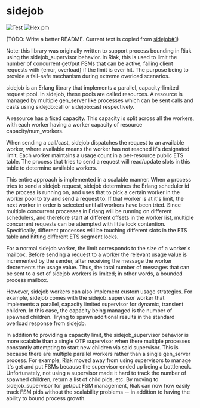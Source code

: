 sidejob
=======

![Test](https://github.com/erlangpack/sidejob/workflows/Test/badge.svg)
[![Hex pm](http://img.shields.io/hexpm/v/sidejob.svg?style=flat)](https://hex.pm/packages/sidejob)

(TODO: Write a better README. Current text is copied from [sidejob#1](https://github.com/basho/sidejob/pull/1))

Note: this library was originally written to support process bounding in Riak using the sidejob_supervisor behavior. In Riak, this is used to limit the number of concurrent get/put FSMs that can be active, failing client requests with {error, overload} if the limit is ever hit. The purpose being to provide a fail-safe mechanism during extreme overload scenarios.

sidejob is an Erlang library that implements a parallel, capacity-limited request pool. In sidejob, these pools are called resources. A resource is managed by multiple gen_server like processes which can be sent calls and casts using sidejob:call or sidejob:cast respectively.

A resource has a fixed capacity. This capacity is split across all the workers, with each worker having a worker capacity of resource capacity/num_workers.

When sending a call/cast, sidejob dispatches the request to an available worker, where available means the worker has not reached it's designated limit. Each worker maintains a usage count in a per-resource public ETS table. The process that tries to send a request will read/update slots in this table to determine available workers.

This entire approach is implemented in a scalable manner. When a process tries to send a sidejob request, sidejob determines the Erlang scheduler id the process is running on, and uses that to pick a certain worker in the worker pool to try and send a request to. If that worker is at it's limit, the next worker in order is selected until all workers have been tried. Since multiple concurrent processes in Erlang will be running on different schedulers, and therefore start at different offsets in the worker list, multiple concurrent requests can be attempted with little lock contention. Specifically, different processes will be touching different slots in the ETS table and hitting different ETS segment locks.

For a normal sidejob worker, the limit corresponds to the size of a worker's mailbox. Before sending a request to a worker the relevant usage value is incremented by the sender, after receiving the message the worker decrements the usage value. Thus, the total number of messages that can be sent to a set of sidejob workers is limited; in other words, a bounded process mailbox.

However, sidejob workers can also implement custom usage strategies. For example, sidejob comes with the sidejob_supervisor worker that implements a parallel, capacity limited supervisor for dynamic, transient children. In this case, the capacity being managed is the number of spawned children. Trying to spawn additional results in the standard overload response from sidejob.

In addition to providing a capacity limit, the sidejob_supervisor behavior is more scalable than a single OTP supervisor when there multiple processes constantly attempting to start new children via said supervisor. This is because there are multiple parallel workers rather than a single gen_server process. For example, Riak moved away from using supervisors to manage it's get and put FSMs because the supervisor ended up being a bottleneck. Unfortunately, not using a supervisor made it hard to track the number of spawned children, return a list of child pids, etc. By moving to sidejob_supervisor for get/put FSM management, Riak can now how easily track FSM pids without the scalability problems -- in addition to having the ability to bound process growth.
